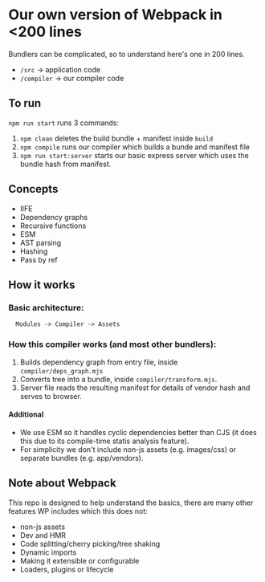 # Our own version of Webpack in <200 lines

Bundlers can be complicated, so to understand here's one in 200 lines.

- `/src` -> application code
- `/compiler` -> our compiler code

## To run

`npm run start` runs 3 commands:

1. `npm clean` deletes the build bundle + manifest inside `build`
2. `npm compile` runs our compiler which builds a bunde and manifest file
3. `npm run start:server` starts our basic express server which uses the bundle hash from manifest.

## Concepts

- IIFE
- Dependency graphs
- Recursive functions
- ESM
- AST parsing
- Hashing
- Pass by ref

## How it works

### Basic architecture:

      Modules -> Compiler -> Assets

### How this compiler works (and most other bundlers):

1. Builds dependency graph from entry file, inside `compiler/deps_graph.mjs`
2. Converts tree into a bundle, inside `compiler/transform.mjs`.
3. Server file reads the resulting manifest for details of vendor hash and serves to browser.

#### Additional

- We use ESM so it handles cyclic dependencies better than CJS (it does this due to its compile-time statis analysis feature).
- For simplicity we don't include non-js assets (e.g. images/css) or separate bundles (e.g. app/vendors).

## Note about Webpack

This repo is designed to help understand the basics, there are many other features WP includes which this does not:

- non-js assets
- Dev and HMR
- Code splitting/cherry picking/tree shaking
- Dynamic imports
- Making it extensible or configurable
- Loaders, plugins or lifecycle
